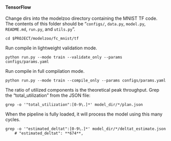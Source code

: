 
  
#### TensorFlow
Change dirs into the modelzoo directory containing the MNIST TF code. The contents of this folder should be “`configs/`, `data.py`, `model.py`, `README.md`, `run.py`, and  `utils.py`”.
```
cd $PROJECT/modelzoo/fc_mnist/tf
```

Run compile in lightweight validation mode.
```
python run.py --mode train --validate_only --params configs/params.yaml
```

Run compile in full compilation mode.
```
python run.py --mode train --compile_only --params configs/params.yaml
```

The ratio of utilized components is the theoretical peak throughput. Grep the “total_utilization” from the JSON file:
```
grep -o '"total_utilization":[0-9\.]*' model_dir/*/plan.json
```

When the pipeline is fully loaded, it will process the model using this many cycles.
```
grep -o '"estimated_deltat":[0-9\.]*' model_dir/*/deltat_estimate.json
    # "estimated_deltat": **674**,
```

